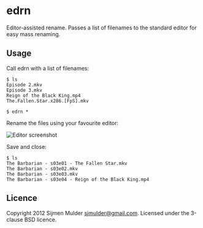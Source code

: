  # edrn

Editor-assisted rename. Passes a list of filenames to the standard editor for easy mass renaming.

## Usage

Call edrn with a list of filenames:

    $ ls
    Episode 2.mkv
    Episode 3.mkv
    Reign of the Black King.mp4
    The.Fallen.Star.x286.[FpS].mkv

    $ edrn *

Rename the files using your favourite editor:

![Editor screenshot](http://i.imgur.com/23TE4.png)

Save and close:

    $ ls
    The Barbarian - s03e01 - The Fallen Star.mkv
    The Barbarian - s03e02.mkv
    The Barbarian - s03e03.mkv
    The Barbarian - s03e04 - Reign of the Black King.mp4

## Licence

Copyright 2012 Sijmen Mulder <sjmulder@gmail.com>. Licensed under the 3-clause BSD licence.
